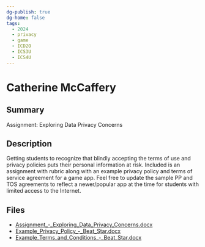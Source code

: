 ```yaml
---
dg-publish: true
dg-home: false
tags:
  - 2024
  - privacy
  - game
  - ICD2O
  - ICS3U
  - ICS4U
---
```


# Catherine McCaffery

## Summary

Assignment: Exploring Data Privacy Concerns

## Description

Getting students to recognize that blindly accepting the terms of use and privacy policies puts their personal information at risk. Included is an assignment with rubric along with an example privacy policy and terms of service agreement for a game app. Feel free to update the sample PP and TOS agreements to reflect a newer/popular app at the time for students with limited access to the Internet.

## Files

*   [Assignment\_-\_Exploring\_Data\_Privacy\_Concerns.docx](resources/Catherine_McCaffery/Assignment_-_Exploring_Data_Privacy_Concerns.docx)
*   [Example\_Privacy\_Policy\_-\_Beat\_Star.docx](resources/Catherine_McCaffery/Example_Privacy_Policy_-_Beat_Star.docx)
*   [Example\_Terms\_and\_Conditions\_-\_Beat\_Star.docx](resources/Catherine_McCaffery/Example_Terms_and_Conditions_-_Beat_Star.docx)
